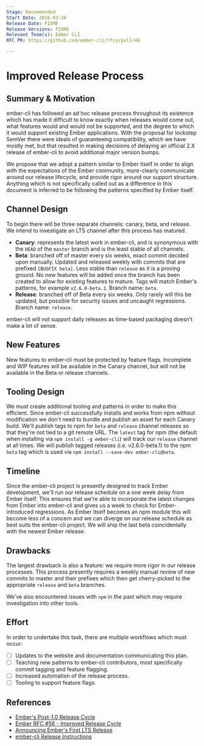 ```yaml
---
Stage: Recommended
Start Date: 2016-03-26
Release Date: FIXME
Release Versions: FIXME
Relevant Team(s): Ember CLI
RFC PR: https://github.com/ember-cli/rfcs/pull/46

---
```


# Improved Release Process

## Summary & Motivation

ember-cli has followed an ad hoc release process throughout its existence which has made it difficult to know exactly when releases would come out, what features would and would not be supported, and the degree to which it would support existing Ember applications. With the proposal for lockstep SemVer there were ideals of guaranteeing compatibility, which we have mostly met, but that resulted in making decisions of delaying an official 2.X release of ember-cli to avoid additional major version bumps.

We propose that we adopt a pattern similar to Ember itself in order to align with the expectations of the Ember community, more-clearly communicate around our release lifecycle, and provide rigor around our support structure. Anything which is not specifically called out as a difference in this document is inferred to be following the patterns specified by Ember itself.

## Channel Design

To begin there will be three separate channels: canary, beta, and release. We intend to investigate an LTS channel after this process has matured.

- **Canary**: represents the latest work in ember-cli, and is synonymous with the `HEAD` of the `master` branch and is the least stable of all channels.
- **Beta**: branched off of master every six weeks, exact commit decided upon manually. Updated and released weekly with commits that are prefixed `[BUGFIX beta]`. Less stable than `release` as it is a proving ground. No new features will be added once the branch has been created to allow for existing features to mature. Tags will match Ember's patterns, for example `v2.6.0-beta.1`. Branch name: `beta`.
- **Release**: branched off of Beta every six weeks. Only rarely will this be updated, but possible for security issues and uncaught regressions. Branch name: `release`.

ember-cli will not support daily releases as time-based packaging doesn't make a lot of sense.

## New Features

New features to ember-cli must be protected by feature flags. Incomplete and WIP features will be available in the Canary channel, but will not be available in the Beta or release channels.

## Tooling Design

We must create additional tooling and patterns in order to make this efficient. Since ember-cli successfully installs and works from npm without modification we don't need to bundle and publish an asset for each Canary build. We'll publish tags to npm for `beta` and `release` channel releases so that they're not tied to a git remote URL. The `latest` tag for npm (the default when installing via `npm install -g ember-cli`) will track our `release` channel at all times. We will publish tagged releases (i.e. v2.6.0-beta.1) to the npm `beta` tag which is used via `npm install --save-dev ember-cli@beta`.

## Timeline

Since the ember-cli project is presently designed to track Ember development, we'll run our release schedule on a one week delay from Ember itself. This ensures that we're able to incorporate the latest changes from Ember into ember-cli and gives us a week to check for Ember-introduced regressions. As Ember itself becomes an npm module this will become less of a concern and we can diverge on our release schedule as best suits the ember-cli project. We will ship the last beta coincidentally with the newest Ember release.

## Drawbacks

The largest drawback is also a feature: we require more rigor in our release processes. This process presently requires a weekly manual review of new commits to master and their prefixes which then get cherry-picked to the appropriate `release` and `beta` branches.

We've also encountered issues with `npm` in the past which may require investigation into other tools.

## Effort

In order to undertake this task, there are multiple workflows which must occur:

- [ ] Updates to the website and documentation communicating this plan.
- [ ] Teaching new patterns to ember-cli contributors, most specifically commit tagging and feature flagging.
- [ ] Increased automation of the release process.
- [ ] Tooling to support feature flags.

## References

- [Ember's Post-1.0 Release Cycle](http://emberjs.com/blog/2013/09/06/new-ember-release-process.html)
- [Ember RFC #56 - Improved Release Cycle](https://github.com/emberjs/rfcs/blob/master/text/0056-improved-release-cycle.md)
- [Announcing Ember's First LTS Release](http://emberjs.com/blog/2016/02/25/announcing-embers-first-lts.html)
- [ember-cli Release Instructions](https://github.com/ember-cli/ember-cli/blob/master/RELEASE.md)
